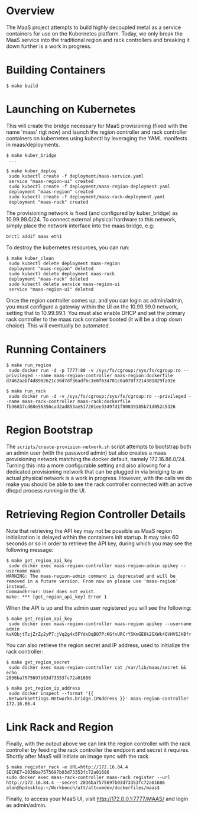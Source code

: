 Overview
==================

The MaaS project attempts to build highly decoupled metal as a service containers for use on the Kubernetes platform.  Today, we only break the MaaS service into the traditional region and rack controllers and breaking it down further is a work in progress.

Building Containers
===================

```
$ make build
```

Launching on Kubernetes
=======================

This will create the bridge necessary for MaaS provisioning (fixed with the name 'maas' rigt now) and launch the region controller 
and rack controller containers on kubernetes using kubectl by leveraging the YAML manifests in maas/deployments. 

```
$ make kuber_bridge
 ...
 
$ make kuber_deploy
 sudo kubectl create -f deployment/maas-service.yaml
 service "maas-region-ui" created
 sudo kubectl create -f deployment/maas-region-deployment.yaml
 deployment "maas-region" created
 sudo kubectl create -f deployment/maas-rack-deployment.yaml
 deployment "maas-rack" created

```

The provisioning network is fixed (and configured by kuber_bridge) as 10.99.99.0/24. To connect
external physical hardware to this network, simply place the network interface into the maas bridge, e.g:

```
brctl addif maas eth1
```

To destroy the kubernetes resources, you can run:

```
$ make kuber_clean
 sudo kubectl delete deployment maas-region
 deployment "maas-region" deleted
 sudo kubectl delete deployment maas-rack
 deployment "maas-rack" deleted
 sudo kubectl delete service maas-region-ui
 service "maas-region-ui" deleted

```

Once the region controller comes up, and you can login as admin/admin, you must configure a gateway within the UI on the
10.99.99.0 network, setting that to 10.99.99.1.  You must also enable DHCP and set the primary rack controller to the 
maas rack container booted (it will be a drop down choice).  This will eventually be automated.

Running Containers
==================

```
$ make run_region
 sudo docker run -d -p 7777:80 -v /sys/fs/cgroup:/sys/fs/cgroup:ro --privileged --name maas-region-controller maas-region:dockerfile
d7462aabf4d8982621c30d7df36adf6c3e0f634701c0a070f7214301829fa92e
```

```
$ make run_rack
 sudo docker run -d -v /sys/fs/cgroup:/sys/fs/cgroup:ro --privileged --name maas-rack-controller maas-rack:dockerfile	
fb36837cd68e56356cad2ad853ae517201ee3349fd1f80039185b71d052c5326
```

Region Bootstrap
================

The `scripts/create-provision-network.sh` script attempts to bootstrap both an admin user (with the password admin) but also creates a maas provisioning network matching the docker default, namely 172.16.86.0/24.  Turning this into a more configurable setting and also allowing for a dedicated provisioning network that can be plugged in via bridging to an actual physical network is a work in progress.  However, with the calls we do make you should be able to see the rack controller connected with an active dhcpd process running in the UI.

Retrieving Region Controller Details
====================================

Note that retrieving the API key may not be possible as MaaS region initialization is
delayed within the containers init startup.  It may take 60 seconds or so in order
to retrieve the API key, during which you may see the following message:

```
$ make get_region_api_key
 sudo docker exec maas-region-controller maas-region-admin apikey --username maas
WARNING: The maas-region-admin command is deprecated and will be removed in a future version. From now on please use 'maas-region' instead.
CommandError: User does not exist.
make: *** [get_region_api_key] Error 1
```

When the API is up and the admin user registered you will see the following:

```
$ make get_region_api_key
 sudo docker exec maas-region-controller maas-region apikey --username admin
ksKQbjtTzjZrZy2yP7:jVq2g4x5FYdxDqBQ7P:KGfnURCrYSKmGE6k2SXWk4QVHVSJHBfr
```

You can also retrieve the region secret and IP address, used to initialize the 
rack controller:

```
$ make get_region_secret
 sudo docker exec maas-region-controller cat /var/lib/maas/secret && echo
2036ba7575697b03d73353fc72a01686
```

```
$ make get_region_ip_address
 sudo docker inspect --format '{{ .NetworkSettings.Networks.bridge.IPAddress }}' maas-region-controller
172.16.86.4
```

Link Rack and Region
====================

Finally, with the output above we can link the region controller with the rack controller
by feeding the rack controller the endpoint and secret it requires.  Shortly after MaaS
will initiate an image sync with the rack.

```
$ make register_rack -e URL=http://172.16.84.4 SECRET=2036ba7575697b03d73353fc72a01686
sudo docker exec maas-rack-controller maas-rack register --url http://172.16.84.4 --secret 2036ba7575697b03d73353fc72a01686
alan@hpdesktop:~/Workbench/att/attcomdev/dockerfiles/maas$ 
```

Finally, to access your MaaS UI, visit http://172.0.0.1:7777/MAAS/ and login as admin/admin.

